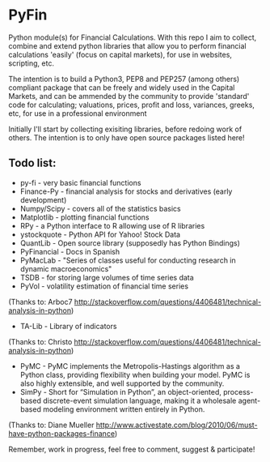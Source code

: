 PyFin
=====

Python module(s) for Financial Calculations. With this repo I aim to collect, combine and extend python libraries that allow you to perform financial calculations 'easily' (focus on capital markets), for use in websites, scripting, etc.

The intention is to build a Python3, PEP8 and PEP257 (among others) compliant package that can be freely and widely used in the Capital Markets, and can be ammended by the community to provide 'standard' code for calculating; valuations, prices, profit and loss, variances, greeks, etc, for use in a professional environment

Initially I'll start by collecting exisiting libraries, before redoing work of others. The intention is to only have open source packages listed here!

Todo list:
----------
 - py-fi - very basic financial functions
 - Finance-Py - financial analysis for stocks and derivatives (early development)
 - Numpy/Scipy - covers all of the statistics basics
 - Matplotlib - plotting financial functions
 - RPy - a Python interface to R allowing use of R libraries
 - ystockquote - Python API for Yahoo! Stock Data
 - QuantLib - Open source library (supposedly has Python Bindings)
 - PyFinancial - Docs in Spanish
 - PyMacLab - "Series of classes useful for conducting research in dynamic macroeconomics"
 - TSDB - for storing large volumes of time series data
 - PyVol - volatility estimation of financial time series

(Thanks to: Arboc7 http://stackoverflow.com/questions/4406481/technical-analysis-in-python)

 - TA-Lib - Library of indicators

(Thanks to: Christo http://stackoverflow.com/questions/4406481/technical-analysis-in-python)

 - PyMC - PyMC implements the Metropolis-Hastings algorithm as a Python class, providing flexibility when building your model. PyMC is also highly extensible, and well supported by the community.
 - SimPy - Short for “Simulation in Python”, an object-oriented, process-based discrete-event simulation language, making it a wholesale agent-based modeling environment written entirely in Python.

(Thanks to: Diane Mueller http://www.activestate.com/blog/2010/06/must-have-python-packages-finance)

Remember, work in progress, feel free to comment, suggest & participate!